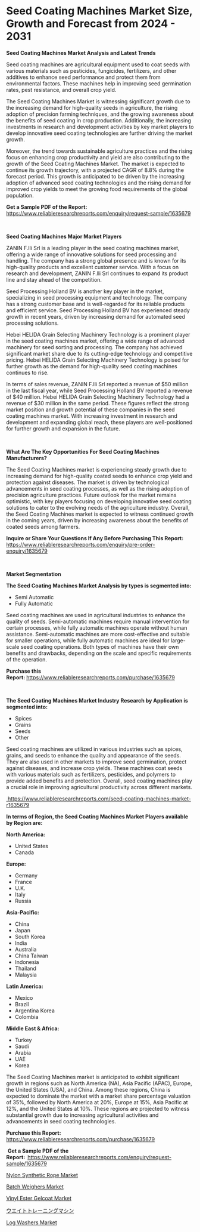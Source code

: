 <p><h1>Seed Coating Machines Market Size, Growth and Forecast from 2024 - 2031</h1></p><p><strong>Seed Coating Machines Market Analysis and Latest Trends</strong></p>
<p><p>Seed coating machines are agricultural equipment used to coat seeds with various materials such as pesticides, fungicides, fertilizers, and other additives to enhance seed performance and protect them from environmental factors. These machines help in improving seed germination rates, pest resistance, and overall crop yield.</p><p>The Seed Coating Machines Market is witnessing significant growth due to the increasing demand for high-quality seeds in agriculture, the rising adoption of precision farming techniques, and the growing awareness about the benefits of seed coating in crop production. Additionally, the increasing investments in research and development activities by key market players to develop innovative seed coating technologies are further driving the market growth.</p><p>Moreover, the trend towards sustainable agriculture practices and the rising focus on enhancing crop productivity and yield are also contributing to the growth of the Seed Coating Machines Market. The market is expected to continue its growth trajectory, with a projected CAGR of 8.8% during the forecast period. This growth is anticipated to be driven by the increasing adoption of advanced seed coating technologies and the rising demand for improved crop yields to meet the growing food requirements of the global population.</p></p>
<p><strong>Get a Sample PDF of the Report:&nbsp;</strong> <a href="https://www.reliableresearchreports.com/enquiry/request-sample/1635679">https://www.reliableresearchreports.com/enquiry/request-sample/1635679</a></p>
<p>&nbsp;</p>
<p><strong>Seed Coating Machines Major Market Players</strong></p>
<p><p>ZANIN F.lli Srl is a leading player in the seed coating machines market, offering a wide range of innovative solutions for seed processing and handling. The company has a strong global presence and is known for its high-quality products and excellent customer service. With a focus on research and development, ZANIN F.lli Srl continues to expand its product line and stay ahead of the competition.</p><p>Seed Processing Holland BV is another key player in the market, specializing in seed processing equipment and technology. The company has a strong customer base and is well-regarded for its reliable products and efficient service. Seed Processing Holland BV has experienced steady growth in recent years, driven by increasing demand for automated seed processing solutions.</p><p>Hebei HELIDA Grain Selecting Machinery Technology is a prominent player in the seed coating machines market, offering a wide range of advanced machinery for seed sorting and processing. The company has achieved significant market share due to its cutting-edge technology and competitive pricing. Hebei HELIDA Grain Selecting Machinery Technology is poised for further growth as the demand for high-quality seed coating machines continues to rise.</p><p>In terms of sales revenue, ZANIN F.lli Srl reported a revenue of $50 million in the last fiscal year, while Seed Processing Holland BV reported a revenue of $40 million. Hebei HELIDA Grain Selecting Machinery Technology had a revenue of $30 million in the same period. These figures reflect the strong market position and growth potential of these companies in the seed coating machines market. With increasing investment in research and development and expanding global reach, these players are well-positioned for further growth and expansion in the future.</p></p>
<p>&nbsp;</p>
<p><strong>What Are The Key Opportunities For Seed Coating Machines Manufacturers?</strong></p>
<p><p>The Seed Coating Machines market is experiencing steady growth due to increasing demand for high-quality coated seeds to enhance crop yield and protection against diseases. The market is driven by technological advancements in seed coating processes, as well as the rising adoption of precision agriculture practices. Future outlook for the market remains optimistic, with key players focusing on developing innovative seed coating solutions to cater to the evolving needs of the agriculture industry. Overall, the Seed Coating Machines market is expected to witness continued growth in the coming years, driven by increasing awareness about the benefits of coated seeds among farmers.</p></p>
<p><strong>Inquire or Share Your Questions If Any Before Purchasing This Report:</strong> <a href="https://www.reliableresearchreports.com/enquiry/pre-order-enquiry/1635679">https://www.reliableresearchreports.com/enquiry/pre-order-enquiry/1635679</a></p>
<p>&nbsp;</p>
<p><strong>Market Segmentation</strong></p>
<p><strong>The Seed Coating Machines Market Analysis by types is segmented into:</strong></p>
<p><ul><li>Semi Automatic</li><li>Fully Automatic</li></ul></p>
<p><p>Seed coating machines are used in agricultural industries to enhance the quality of seeds. Semi-automatic machines require manual intervention for certain processes, while fully automatic machines operate without human assistance. Semi-automatic machines are more cost-effective and suitable for smaller operations, while fully automatic machines are ideal for large-scale seed coating operations. Both types of machines have their own benefits and drawbacks, depending on the scale and specific requirements of the operation.</p></p>
<p><strong>Purchase this Report:&nbsp;</strong><a href="https://www.reliableresearchreports.com/purchase/1635679">https://www.reliableresearchreports.com/purchase/1635679</a></p>
<p>&nbsp;</p>
<p><strong>The Seed Coating Machines Market Industry Research by Application is segmented into:</strong></p>
<p><ul><li>Spices</li><li>Grains</li><li>Seeds</li><li>Other</li></ul></p>
<p><p>Seed coating machines are utilized in various industries such as spices, grains, and seeds to enhance the quality and appearance of the seeds. They are also used in other markets to improve seed germination, protect against diseases, and increase crop yields. These machines coat seeds with various materials such as fertilizers, pesticides, and polymers to provide added benefits and protection. Overall, seed coating machines play a crucial role in improving agricultural productivity across different markets.</p></p>
<p><a href="https://www.reliableresearchreports.com/seed-coating-machines-market-r1635679">&nbsp;https://www.reliableresearchreports.com/seed-coating-machines-market-r1635679</a></p>
<p><strong>In terms of Region, the Seed Coating Machines Market Players available by Region are:</strong></p>
<p>
    <p> <strong> North America: </strong>
        <ul>
            <li>United States</li>
            <li>Canada</li>
        </ul>
        </p> 
    <p> <strong> Europe: </strong>
        <ul>
            <li>Germany</li>
            <li>France</li>
            <li>U.K.</li>
            <li>Italy</li>
            <li>Russia</li>
        </ul>
        </p> 
    <p> <strong> Asia-Pacific: </strong>
        <ul>
            <li>China</li>
            <li>Japan</li>
            <li>South Korea</li>
            <li>India</li>
            <li>Australia</li>
            <li>China Taiwan</li>
            <li>Indonesia</li>
            <li>Thailand</li>
            <li>Malaysia</li>
        </ul>
        </p> 
    <p> <strong> Latin America: </strong>
        <ul>
            <li>Mexico</li>
            <li>Brazil</li>
            <li>Argentina Korea</li>
            <li>Colombia</li>
        </ul>
        </p> 
    <p> <strong> Middle East & Africa: </strong>
        <ul>
            <li>Turkey</li>
            <li>Saudi</li>
            <li>Arabia</li>
            <li>UAE</li>
            <li>Korea</li>
        </ul>
    </p>
    </p>
<p><p>The Seed Coating Machines market is anticipated to exhibit significant growth in regions such as North America (NA), Asia Pacific (APAC), Europe, the United States (USA), and China. Among these regions, China is expected to dominate the market with a market share percentage valuation of 35%, followed by North America at 20%, Europe at 15%, Asia Pacific at 12%, and the United States at 10%. These regions are projected to witness substantial growth due to increasing agricultural activities and advancements in seed coating technologies.</p></p>
<p><strong>Purchase this Report: </strong><a href="https://www.reliableresearchreports.com/purchase/1635679">https://www.reliableresearchreports.com/purchase/1635679</a></p>
<p>&nbsp;<strong>Get a Sample PDF of the Report:&nbsp;&nbsp;</strong><a href="https://www.reliableresearchreports.com/enquiry/request-sample/1635679">https://www.reliableresearchreports.com/enquiry/request-sample/1635679</a></p>
<p><strong></strong></p>
<p><p><a href="https://issuu.com/reportprime-2/docs/nylon-synthetic-rope-market-size-2030.pptx">Nylon Synthetic Rope Market</a></p><p><a href="https://github.com/indrystar/Market-Research-Report-List-2/blob/main/batch-weighers-market.md">Batch Weighers Market</a></p><p><a href="https://issuu.com/reportprime-2/docs/vinyl-ester-gelcoat-market-size-2030.pptx">Vinyl Ester Gelcoat Market</a></p><p><a href="https://medium.com/@r.aspinall_32685/%E9%87%8D%E9%87%8F%E3%83%88%E3%83%AC%E3%83%BC%E3%83%8B%E3%83%B3%E3%82%B0%E3%83%9E%E3%82%B7%E3%83%B3%E5%B8%82%E5%A0%B4%E3%81%AE%E5%88%86%E6%9E%90-%E3%82%B0%E3%83%AD%E3%83%BC%E3%83%90%E3%83%AB%E7%94%A3%E6%A5%AD%E3%81%AE%E8%A6%8B%E9%80%9A%E3%81%97%E3%81%A8%E4%BA%88%E6%B8%AC-2024%E5%B9%B4%E3%81%8B%E3%82%892031%E5%B9%B4-6a1fe14547bb">ウエイトトレーニングマシン</a></p><p><a href="https://github.com/josesg55/Market-Research-Report-List-2/blob/main/log-washers-market.md">Log Washers Market</a></p></p>